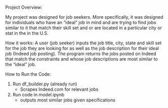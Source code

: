 
Project Overview:

My project was designed for job seekers. More specifically, it was designed for individuals who have an “ideal” job in mind and are trying to find jobs similar to it that match their skill set and or are located in a particular city or stat in the in the U.S.

How it works:
A user (job seeker) inputs the job title, city, state and skill set for the job they are looking for as well as the job description for their ideal job (Indeed job posting). The program returns the jobs posted on Indeed that match the constraints and whose job descriptions are most similar to the “ideal” job.

How to Run the Code:

1. Run df_builder.py (already run)
	- Scrapes Indeed.com for relevant jobs
2. Run code in model.ipynb
	- outputs most similar jobs given specifications
